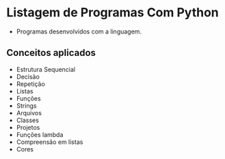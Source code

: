 # Listagem de Programas Com Python

- Programas desenvolvidos com a linguagem.

## Conceitos aplicados

- Estrutura Sequencial
- Decisão
- Repetição
- Listas
- Funções
- Strings
- Arquivos
- Classes
- Projetos
- Funções lambda
- Compreensão em listas
- Cores
